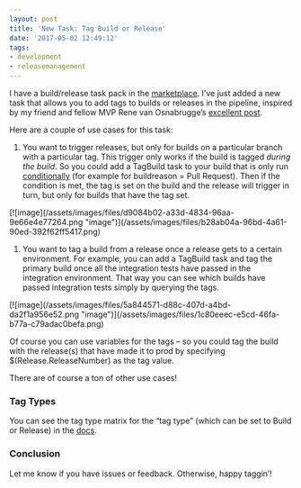 ```yaml
---
layout: post
title: 'New Task: Tag Build or Release'
date: '2017-05-02 12:49:12'
tags:
- development
- releasemanagement
---
```


I have a build/release task pack in the [marketplace](http://bit.ly/cacbuildtasks). I’ve just added a new task that allows you to add tags to builds or releases in the pipeline, inspired by my friend and fellow MVP Rene van Osnabrugge’s [excellent post](https://roadtoalm.com/2016/07/08/controlling-build-quality-using-build-tags-and-vsts-release-management/).

Here are a couple of use cases for this task:

1. You want to trigger releases, but only for builds on a particular branch with a particular tag. This trigger only works if the build is tagged _during the build_. So you could add a TagBuild task to your build that is only run [conditionally](https://www.visualstudio.com/en-us/docs/build/concepts/process/conditions) (for example for buildreason = Pull Request). Then if the condition is met, the tag is set on the build and the release will trigger in turn, but only for builds that have the tag set.
<!--kg-card-begin: html-->[![image](/assets/images/files/d9084b02-a33d-4834-96aa-9e66e4e77264.png "image")](/assets/images/files/b28ab04a-96bd-4a61-90ed-392f62ff5417.png)<!--kg-card-end: html-->
1. You want to tag a build from a release once a release gets to a certain environment. For example, you can add a TagBuild task and tag the primary build once all the integration tests have passed in the integration environment. That way you can see which builds have passed integration tests simply by querying the tags.
<!--kg-card-begin: html-->[![image](/assets/images/files/5a844571-d88c-407d-a4bd-da2f1a956e52.png "image")](/assets/images/files/1c80eeec-e5cd-46fa-b77a-c79adac0befa.png)<!--kg-card-end: html-->

Of course you can use variables for the tags – so you could tag the build with the release(s) that have made it to prod by specifying $(Release.ReleaseNumber) as the tag value.

There are of course a ton of other use cases!

### Tag Types

You can see the tag type matrix for the “tag type” (which can be set to Build or Release) in the [docs](https://github.com/colindembovsky/cols-agent-tasks/tree/master/Tasks/TagBuild).

### Conclusion

Let me know if you have issues or feedback. Otherwise, happy taggin’!

